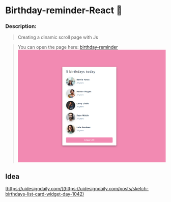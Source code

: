 # Birthday-reminder-React :birthday:

### Description:

>Creating a dinamic scroll page with Js

>You can open the page here: [birthday-reminder](https://birthday-reminder-ok.netlify.app/) 
![imagenes](https://github.com/celfiew/Birthday-reminder-React/blob/main/birthday%20rimainder-home.PNG)


## Idea
[https://uidesigndaily.com/](https://uidesigndaily.com/posts/sketch-birthdays-list-card-widget-day-1042)
